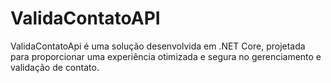 # ValidaContatoAPI
ValidaContatoApi é uma solução desenvolvida em .NET Core, projetada para proporcionar uma experiência otimizada e segura no gerenciamento e validação de contato.
